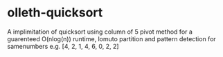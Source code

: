 # olleth-quicksort
A implimitation of quicksort using column of 5 pivot method for a guarenteed O(nlog(n)) runtime, lomuto partition and pattern detection for samenumbers e.g. [4, 2, 1, 4, 6, 0, 2, 2] 
